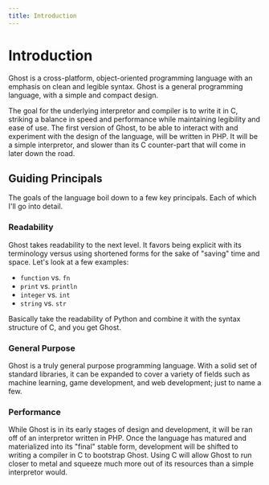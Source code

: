 ```yaml
---
title: Introduction
---
```


# Introduction
Ghost is a cross-platform, object-oriented programming language with an emphasis on clean and legible syntax. Ghost is a general programming language, with a simple and compact design.

The goal for the underlying interpretor and compiler is to write it in C, striking a balance in speed and performance while maintaining legibility and ease of use. The first version of Ghost, to be able to interact with and experiment with the design of the language, will be written in PHP. It will be a simple interpretor, and slower than its C counter-part that will come in later down the road.

## Guiding Principals
The goals of the language boil down to a few key principals. Each of which I'll go into detail.

### Readability
Ghost takes readability to the next level. It favors being explicit with its terminology versus using shortened forms for the sake of "saving" time and space. Let's look at a few examples:

- `function` vs. `fn`
- `print` vs. `println`
- `integer` vs. `int`
- `string` vs. `str`

Basically take the readability of Python and combine it with the syntax structure of C, and you get Ghost.

### General Purpose
Ghost is a truly general purpose programming language. With a solid set of standard libraries, it can be expanded to cover a variety of fields such as machine learning, game development, and web development; just to name a few.

### Performance
While Ghost is in its early stages of design and development, it will be ran off of an interpretor written in PHP. Once the language has matured and materialized into its "final" stable form, development will be shifted to writing a compiler in C to bootstrap Ghost. Using C will allow Ghost to run closer to metal and squeeze much more out of its resources than a simple interpretor would.